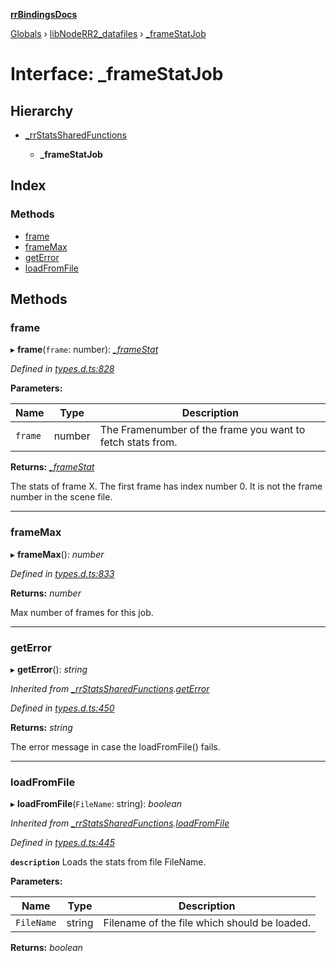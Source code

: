**[rrBindingsDocs](../README.md)**

[Globals](../README.md) › [libNodeRR2_datafiles](../modules/libnoderr2_datafiles.md) › [_frameStatJob](libnoderr2_datafiles._framestatjob.md)

# Interface: _frameStatJob

## Hierarchy

* [_rrStatsSharedFunctions](libnoderr2_datafiles._rrstatssharedfunctions.md)

  * **_frameStatJob**

## Index

### Methods

* [frame](libnoderr2_datafiles._framestatjob.md#frame)
* [frameMax](libnoderr2_datafiles._framestatjob.md#framemax)
* [getError](libnoderr2_datafiles._framestatjob.md#geterror)
* [loadFromFile](libnoderr2_datafiles._framestatjob.md#loadfromfile)

## Methods

###  frame

▸ **frame**(`frame`: number): *[_frameStat](libnoderr2_datafiles._framestat.md)*

*Defined in [types.d.ts:828](https://github.com/Novalis15/rrBindings/blob/33d8d78/nodeJS/lx64/v6/types.d.ts#L828)*

**Parameters:**

Name | Type | Description |
------ | ------ | ------ |
`frame` | number | The Framenumber of the frame you want to fetch stats from. |

**Returns:** *[_frameStat](libnoderr2_datafiles._framestat.md)*

The stats of frame X. The first frame has index number 0. It is not the frame number in the scene file.

___

###  frameMax

▸ **frameMax**(): *number*

*Defined in [types.d.ts:833](https://github.com/Novalis15/rrBindings/blob/33d8d78/nodeJS/lx64/v6/types.d.ts#L833)*

**Returns:** *number*

Max number of frames for this job.

___

###  getError

▸ **getError**(): *string*

*Inherited from [_rrStatsSharedFunctions](libnoderr2_datafiles._rrstatssharedfunctions.md).[getError](libnoderr2_datafiles._rrstatssharedfunctions.md#geterror)*

*Defined in [types.d.ts:450](https://github.com/Novalis15/rrBindings/blob/33d8d78/nodeJS/lx64/v6/types.d.ts#L450)*

**Returns:** *string*

The error message in case the loadFromFile() fails.

___

###  loadFromFile

▸ **loadFromFile**(`FileName`: string): *boolean*

*Inherited from [_rrStatsSharedFunctions](libnoderr2_datafiles._rrstatssharedfunctions.md).[loadFromFile](libnoderr2_datafiles._rrstatssharedfunctions.md#loadfromfile)*

*Defined in [types.d.ts:445](https://github.com/Novalis15/rrBindings/blob/33d8d78/nodeJS/lx64/v6/types.d.ts#L445)*

**`description`** Loads the stats from file FileName.

**Parameters:**

Name | Type | Description |
------ | ------ | ------ |
`FileName` | string | Filename of the file which should be loaded.  |

**Returns:** *boolean*